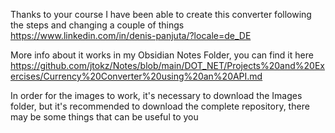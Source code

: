 Thanks to your course I have been able to create this converter following the steps and changing a couple of things https://www.linkedin.com/in/denis-panjuta/?locale=de_DE

More info about it works in my Obsidian Notes Folder, you can find it here https://github.com/jtokz/Notes/blob/main/DOT_NET/Projects%20and%20Exercises/Currency%20Converter%20using%20an%20API.md

In order for the images to work, it's necessary to download the Images folder, but it's recommended to download the complete repository, there may be some things that can be useful to you